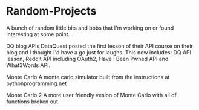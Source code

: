 # Random-Projects
A bunch of random little bits and bobs that I'm working on or found interesting at some point.

DQ blog APIs
DataQuest posted the first lesson of their API course on their blog and I thought I'd have a go just for laughs.
This now includes: DQ API lesson, Reddit API including OAuth2, Have I Been Pwned API and What3Words API.

Monte Carlo
A monte carlo simulator built from the instructions at pythonprogramming.net

Monte Carlo 2
A more user friendly vesion of Monte Carlo with all of functions broken out.
